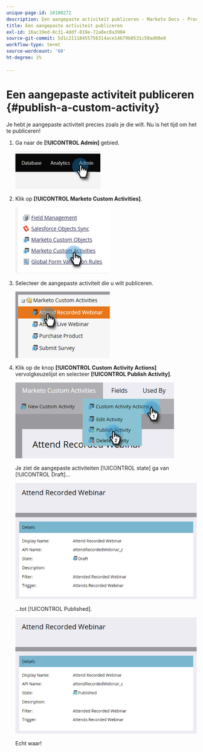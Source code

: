 ```yaml
---
unique-page-id: 10100272
description: Een aangepaste activiteit publiceren - Marketo Docs - Productdocumentatie
title: Een aangepaste activiteit publiceren
exl-id: 16ac19ed-8c31-4ddf-819e-72a0ec8a3904
source-git-commit: 5d1c21118455756314ace14679b0531c50ad08e8
workflow-type: tm+mt
source-wordcount: '60'
ht-degree: 1%

---
```


# Een aangepaste activiteit publiceren {#publish-a-custom-activity}

Je hebt je aangepaste activiteit precies zoals je die wilt. Nu is het tijd om het te publiceren!

1. Ga naar de **[!UICONTROL Admin]** gebied.

   ![](assets/publish-a-custom-activity-1.png)

1. Klik op **[!UICONTROL Marketo Custom Activities]**.

   ![](assets/publish-a-custom-activity-2.png)

1. Selecteer de aangepaste activiteit die u wilt publiceren.

   ![](assets/publish-a-custom-activity-3.png)

1. Klik op de knop **[!UICONTROL Custom Activity Actions]** vervolgkeuzelijst en selecteer **[!UICONTROL Publish Activity]**.

   ![](assets/publish-a-custom-activity-4.png)

   Je ziet de aangepaste activiteiten [!UICONTROL state] ga van [!UICONTROL Draft]...

   ![](assets/publish-a-custom-activity-5.png)

   ...tot [!UICONTROL Published].

   ![](assets/publish-a-custom-activity-6.png)

   Echt waar!
